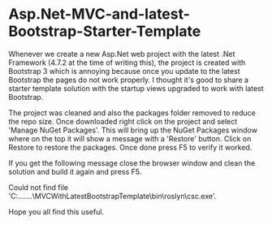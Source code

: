 # Asp.Net-MVC-and-latest-Bootstrap-Starter-Template
Whenever we create a new Asp.Net web project with the latest .Net Framework (4.7.2 at the time of writing this), the project is created with Bootstrap 3 which is annoying because once you update to the latest Bootstrap the pages do not work properly. I thought it's good to share a starter template solution with the startup views upgraded to work with latest Bootstrap.

The project was cleaned and also the packages folder removed to reduce the repo size. 
Once downloaded right click on the project and select 'Manage NuGet Packages'.
This will bring up the NuGet Packages window where on the top it will show a message with a 'Restore' button. Click on Restore to restore the packages. Once done press F5 to verify it worked.

If you get the following message close the browser window and clean the solution and build it again and press F5.

Could not find file 'C:\.......\MVCWithLatestBootstrapTemplate\bin\roslyn\csc.exe'.

Hope you all find this useful.
